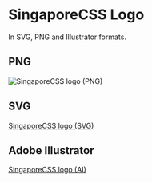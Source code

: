 # SingaporeCSS Logo
In SVG, PNG and Illustrator formats.

## PNG
![SingaporeCSS logo (PNG)](https://github.com/SingaporeCSS/logo/raw/master/logo.png)

## SVG
[SingaporeCSS logo (SVG)](https://raw.githubusercontent.com/SingaporeCSS/logo/master/logo.svg)

## Adobe Illustrator
[SingaporeCSS logo (AI)](https://github.com/SingaporeCSS/logo/raw/master/logo.ai)
